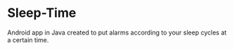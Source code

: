 # Sleep-Time
Android app in Java created to put alarms according to your sleep cycles at a certain time.
